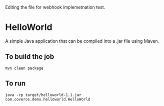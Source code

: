 Editing the file for webhook implemetnation test.

HelloWorld
==========

A simple Java application that can be compiled into a .jar file using Maven.

To build the job
--------
    mvn clean package

To run
------
    java -cp target/helloworld-1.1.jar com.coveros.demo.helloworld.HelloWorld
